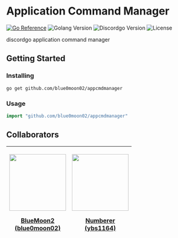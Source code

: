 # Application Command Manager
[![Go Reference](https://pkg.go.dev/badge/github.com/blue0moon02/appcmdmanager.svg)](https://pkg.go.dev/github.com/blue0moon02/appcmdmanager)
![Golang Version](https://img.shields.io/badge/golang-1.18-00ADD8?style=flat-square&logo=go&logoColor=white)
![Discordgo Version](https://img.shields.io/github/v/tag/bwmarrin/discordgo?color=00ADD8&label=discordgo&logo=discord&logoColor=white&style=flat-square)
![License](https://img.shields.io/github/license/blue0moon02/appcmdmanager?style=flat-square&logo=github&logoColor=white)

discordgo application command manager

## Getting Started
### Installing
```
go get github.com/blue0moon02/appcmdmanager
```

### Usage
```go
import "github.com/blue0moon02/appcmdmanager"
```

## Collaborators
| [<p align="center"> <img src="https://avatars.githubusercontent.com/u/58559207?v=4" width="150"/> <p/> BlueMoon2 <br/> (blue0moon02)](https://github.com/blue0moon02) | [<p align="center"> <img src="https://avatars.githubusercontent.com/u/29603389?v=4" width="150"/> <p/> Numberer <br/> (ybs1164)](https://github.com/ybs1164) |
|-|-|
